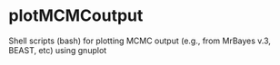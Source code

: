 plotMCMCoutput
==============

Shell scripts (bash) for plotting MCMC output (e.g., from MrBayes v.3, BEAST, etc) using gnuplot
